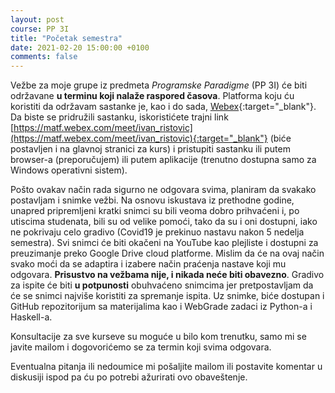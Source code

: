 ```yaml
---
layout: post
course: PP 3I
title: "Početak semestra"
date: 2021-02-20 15:00:00 +0100
comments: false
---
```


Vežbe za moje grupe iz predmeta _Programske Paradigme_ (PP 3I) će biti održavane **u terminu koji nalaže raspored časova**. Platforma koju ću koristiti da održavam sastanke je, kao i do sada, [Webex](https://www.webex.com/){:target="_blank"}. Da biste se pridružili sastanku, iskoristićete trajni link [https://matf.webex.com/meet/ivan_ristovic](https://matf.webex.com/meet/ivan_ristovic){:target="_blank"} (biće postavljen i na glavnoj stranici za kurs) i pristupiti sastanku ili putem browser-a (preporučujem) ili putem aplikacije (trenutno dostupna samo za Windows operativni sistem).

Pošto ovakav način rada sigurno ne odgovara svima, planiram da svakako postavljam i snimke vežbi. Na osnovu iskustava iz prethodne godine, unapred pripremljeni kratki snimci su bili veoma dobro prihvaćeni i, po utiscima studenata, bili su od velike pomoći, tako da su i oni dostupni, iako ne pokrivaju celo gradivo (Covid19 je prekinuo nastavu nakon 5 nedelja semestra). Svi snimci će biti okačeni na YouTube kao plejliste i dostupni za preuzimanje preko Google Drive cloud platforme. Mislim da će na ovaj način svako moći da se adaptira i izabere način praćenja nastave koji mu odgovara. **Prisustvo na vežbama nije, i nikada neće biti obavezno**. Gradivo za ispite će biti **u potpunosti** obuhvaćeno snimcima jer pretpostavljam da će se snimci najviše koristiti za spremanje ispita. Uz snimke, biće dostupan i GitHub repozitorijum sa materijalima kao i WebGrade zadaci iz Python-a i Haskell-a.

Konsultacije za sve kurseve su moguće u bilo kom trenutku, samo mi se javite mailom i dogovorićemo se za termin koji svima odgovara.

Eventualna pitanja ili nedoumice mi pošaljite mailom ili postavite komentar u diskusiji ispod pa ću po potrebi ažurirati ovo obaveštenje.
